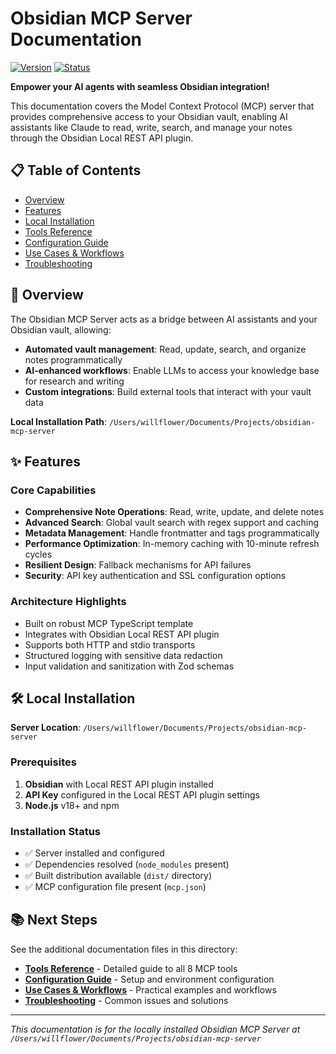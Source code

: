 # Obsidian MCP Server Documentation

[![Version](https://img.shields.io/badge/Version-2.0.7-blue.svg)](https://github.com/cyanheads/obsidian-mcp-server)
[![Status](https://img.shields.io/badge/Status-Production-brightgreen.svg)](https://github.com/cyanheads/obsidian-mcp-server)

**Empower your AI agents with seamless Obsidian integration!**

This documentation covers the Model Context Protocol (MCP) server that provides comprehensive access to your Obsidian vault, enabling AI assistants like Claude to read, write, search, and manage your notes through the Obsidian Local REST API plugin.

## 📋 Table of Contents

- [Overview](#overview)
- [Features](#features)
- [Local Installation](#local-installation)
- [Tools Reference](#tools-reference)
- [Configuration Guide](#configuration-guide)
- [Use Cases & Workflows](#use-cases--workflows)
- [Troubleshooting](#troubleshooting)

## 🚀 Overview

The Obsidian MCP Server acts as a bridge between AI assistants and your Obsidian vault, allowing:

- **Automated vault management**: Read, update, search, and organize notes programmatically
- **AI-enhanced workflows**: Enable LLMs to access your knowledge base for research and writing
- **Custom integrations**: Build external tools that interact with your vault data

**Local Installation Path**: `/Users/willflower/Documents/Projects/obsidian-mcp-server`

## ✨ Features

### Core Capabilities
- **Comprehensive Note Operations**: Read, write, update, and delete notes
- **Advanced Search**: Global vault search with regex support and caching
- **Metadata Management**: Handle frontmatter and tags programmatically  
- **Performance Optimization**: In-memory caching with 10-minute refresh cycles
- **Resilient Design**: Fallback mechanisms for API failures
- **Security**: API key authentication and SSL configuration options

### Architecture Highlights
- Built on robust MCP TypeScript template
- Integrates with Obsidian Local REST API plugin
- Supports both HTTP and stdio transports
- Structured logging with sensitive data redaction
- Input validation and sanitization with Zod schemas

## 🛠️ Local Installation

**Server Location**: `/Users/willflower/Documents/Projects/obsidian-mcp-server`

### Prerequisites
1. **Obsidian** with Local REST API plugin installed
2. **API Key** configured in the Local REST API plugin settings  
3. **Node.js** v18+ and npm

### Installation Status
- ✅ Server installed and configured
- ✅ Dependencies resolved (`node_modules` present)
- ✅ Built distribution available (`dist/` directory)
- ✅ MCP configuration file present (`mcp.json`)

## 📚 Next Steps

See the additional documentation files in this directory:

- **[Tools Reference](./TOOLS_REFERENCE.md)** - Detailed guide to all 8 MCP tools
- **[Configuration Guide](./CONFIGURATION.md)** - Setup and environment configuration
- **[Use Cases & Workflows](./USE_CASES.md)** - Practical examples and workflows
- **[Troubleshooting](./TROUBLESHOOTING.md)** - Common issues and solutions

---

*This documentation is for the locally installed Obsidian MCP Server at `/Users/willflower/Documents/Projects/obsidian-mcp-server`*